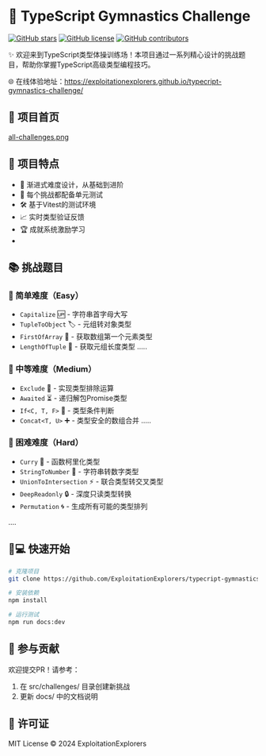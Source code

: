 # 🚀 TypeScript Gymnastics Challenge

[![GitHub stars](https://img.shields.io/github/stars/ExploitationExplorers/typecript-gymnastics-challenge?style=flat-square)](https://github.com/ExploitationExplorers/typecript-gymnastics-challenge/stargazers)
[![GitHub license](https://img.shields.io/github/license/ExploitationExplorers/typecript-gymnastics-challenge?style=flat-square)](https://github.com/ExploitationExplorers/typecript-gymnastics-challenge/blob/master/LICENSE)
[![GitHub contributors](https://img.shields.io/github/contributors/ExploitationExplorers/typecript-gymnastics-challenge?style=flat-square)](https://github.com/ExploitationExplorers/typecript-gymnastics-challenge/graphs/contributors)

✨ 欢迎来到TypeScript类型体操训练场！本项目通过一系列精心设计的挑战题目，帮助你掌握TypeScript高级类型编程技巧。

🌐 在线体验地址：https://exploitationexplorers.github.io/typecript-gymnastics-challenge/

## 🧩 项目首页

[all-challenges.png](./docs/public/image.png)

## 🎯 项目特点
- 🧩 渐进式难度设计，从基础到进阶
- 🔬 每个挑战都配备单元测试
- 🛠️ 基于Vitest的测试环境
- 📈 实时类型验证反馈
- 🏆 成就系统激励学习
- 
## 📚 挑战题目
### 🐣 简单难度（Easy）
- `Capitalize` 🆙 - 字符串首字母大写
- `TupleToObject` 🏷️ - 元组转对象类型
- `FirstOfArray` 🥇 - 获取数组第一个元素类型
- `LengthOfTuple` 📏 - 获取元组长度类型
.....
### 🦊 中等难度（Medium） 
- `Exclude` 🚫 - 实现类型排除运算
- `Awaited` ⏳ - 递归解包Promise类型
- `If<C, T, F>` 🤔 - 类型条件判断
- `Concat<T, U>` ➕ - 类型安全的数组合并
.....
### 🐉 困难难度（Hard）
- `Curry` 🍛 - 函数柯里化类型
- `StringToNumber` 🔢 - 字符串转数字类型
- `UnionToIntersection` ⚡ - 联合类型转交叉类型
- `DeepReadonly` 🔒 - 深度只读类型转换
- `Permutation` 🌀 - 生成所有可能的类型排列

....

## 🧑💻 快速开始
```bash
# 克隆项目
git clone https://github.com/ExploitationExplorers/typecript-gymnastics-challenge.git

# 安装依赖
npm install

# 运行测试
npm run docs:dev
```

## 🤝 参与贡献
欢迎提交PR！请参考：

1. 在 src/challenges/ 目录创建新挑战
2. 更新 docs/ 中的文档说明


## 📄 许可证
MIT License © 2024 ExploitationExplorers